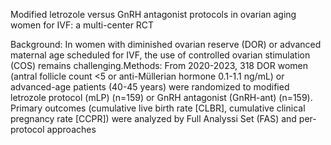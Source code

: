 Modified letrozole versus GnRH antagonist protocols in ovarian aging women for IVF: a multi-center RCT

Background: In women with diminished ovarian reserve (DOR) or advanced maternal age scheduled for IVF, 
the use of controlled ovarian stimulation (COS) remains challenging.Methods: From 2020-2023, 
318 DOR women (antral follicle count <5 or anti-Müllerian hormone 0.1-1.1 ng/mL) or 
advanced-age patients (40-45 years) were randomized to modified letrozole protocol (mLP) (n=159) or GnRH antagonist (GnRH-ant) (n=159). 
Primary outcomes (cumulative live birth rate [CLBR], cumulative clinical pregnancy rate [CCPR]) were analyzed by Full Analyssi Set (FAS) and per-protocol approaches
